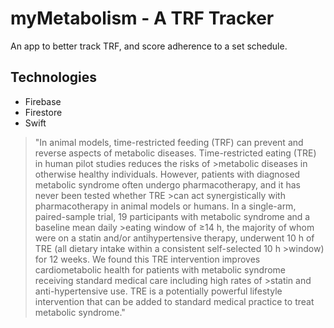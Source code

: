 # myMetabolism - A TRF Tracker

<p>An app to better track TRF, and score adherence to a set schedule.</p>

## Technologies
- Firebase
- Firestore
- Swift

>"In animal models, time-restricted feeding (TRF) can prevent and reverse aspects of metabolic diseases. Time-restricted eating (TRE) in human pilot studies reduces the risks of >metabolic diseases in otherwise healthy individuals. However, patients with diagnosed metabolic syndrome often undergo pharmacotherapy, and it has never been tested whether TRE >can act synergistically with pharmacotherapy in animal models or humans. In a single-arm, paired-sample trial, 19 participants with metabolic syndrome and a baseline mean daily >eating window of ≥14 h, the majority of whom were on a statin and/or antihypertensive therapy, underwent 10 h of TRE (all dietary intake within a consistent self-selected 10 h >window) for 12 weeks. We found this TRE intervention improves cardiometabolic health for patients with metabolic syndrome receiving standard medical care including high rates of >statin and anti-hypertensive use. TRE is a potentially powerful lifestyle intervention that can be added to standard medical practice to treat metabolic syndrome."

